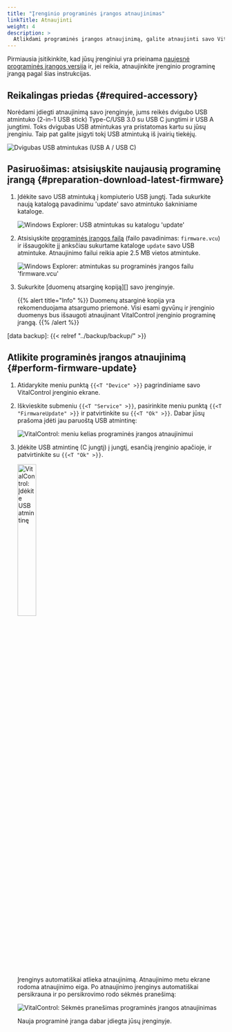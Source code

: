 ```yaml
---
title: "Įrenginio programinės įrangos atnaujinimas"
linkTitle: Atnaujinti
weight: 4
description: >
  Atlikdami programinės įrangos atnaujinimą, galite atnaujinti savo VitalControl įrenginio programinę įrangą į naujausias galimas versijas.
---
```

Pirmiausia įsitikinkite, kad jūsų įrenginiui yra prieinama [naujesnė programinės įrangos versija](../versions/) ir, jei reikia, atnaujinkite įrenginio programinę įrangą pagal šias instrukcijas.

## Reikalingas priedas {#required-accessory}

Norėdami įdiegti atnaujinimą savo įrenginyje, jums reikės dvigubo USB atmintuko (2-in-1 USB stick) Type-C/USB 3.0 su USB C jungtimi ir USB A jungtimi. Toks dvigubas USB atmintukas yra pristatomas kartu su jūsų įrenginiu. Taip pat galite įsigyti tokį USB atmintuką iš įvairių tiekėjų.

![Dvigubas USB atmintukas (USB A / USB C)](/images/firmware/update/usb-dual-stick.svg "Dvigubas USB atmintukas")

## Pasiruošimas: atsisiųskite naujausią programinę įrangą {#preparation-download-latest-firmware}

1. Įdėkite savo USB atmintuką į kompiuterio USB jungtį. Tada sukurkite naują katalogą pavadinimu 'update' savo atmintuko šakniniame kataloge.

    ![Windows Explorer: USB atmintukas su katalogu 'update'](../images/create-folder-update.png "USB atmintukas: katalogas 'update'")

1. Atsisiųskite [programinės įrangos failą](/download/firmware.vcu) (failo pavadinimas: `firmware.vcu`) ir išsaugokite jį anksčiau sukurtame kataloge `update` savo USB atmintuke. Atnaujinimo failui reikia apie 2.5 MB vietos atmintuke.

    ![Windows Explorer: atmintukas su programinės įrangos failu 'firmware.vcu'](../images/save-firmware-file.png "Atmintukas su programinės įrangos failu")

1. Sukurkite [duomenų atsarginę kopiją][] savo įrenginyje.

    {{% alert title="Info" %}}
Duomenų atsarginė kopija yra rekomenduojama atsargumo priemonė. Visi esami gyvūnų ir įrenginio duomenys bus išsaugoti atnaujinant VitalControl įrenginio programinę įrangą.
    {{% /alert %}}

[data backup]: {{< relref "../backup/backup/" >}}

## Atlikite programinės įrangos atnaujinimą {#perform-firmware-update}

1. Atidarykite meniu punktą `{{<T "Device" >}}` pagrindiniame savo VitalControl įrenginio ekrane.


1. Iškvieskite submeniu `{{<T "Service" >}}`, pasirinkite meniu punktą `{{<T "FirmwareUpdate" >}}` ir patvirtinkite su `{{<T "Ok" >}}`. Dabar jūsų prašoma įdėti jau paruoštą USB atmintinę:

    ![VitalControl: meniu kelias programinės įrangos atnaujinimui](../images/firmware-update.png "Programinės įrangos atnaujinimas")

1. Įdėkite USB atmintinę (C jungtį) į jungtį, esančią įrenginio apačioje, ir patvirtinkite su `{{<T "Ok" >}}`.

    <img src="/images/firmware/update/plug-in-dual-usb-stick.svg" alt="VitalControl: Įdėkite USB atmintinę" title="Įdėkite USB atmintinę" width="30%" />

    Įrenginys automatiškai atlieka atnaujinimą. Atnaujinimo metu ekrane rodoma atnaujinimo eiga. Po atnaujinimo įrenginys automatiškai persikrauna ir po persikrovimo rodo sėkmės pranešimą:

   ![VitalControl: Sėkmės pranešimas programinės įrangos atnaujinimas](../images/update-success.png "Sėkmės programinės įrangos atnaujinimas")

   Nauja programinė įranga dabar įdiegta jūsų įrenginyje.

